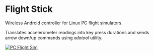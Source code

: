 # Flight Stick

Wireless Android controller for Linux PC flight simulators.

Translates accelerometer readings into key press durations and sends arrow down/up commands using *xdotool* utility.


[![PC Flight Sim](http://visualdatasynthesis.com/tfx.gif)](https://youtu.be/CsC1W-kfL1Q)
